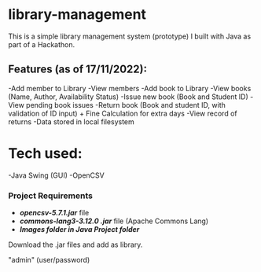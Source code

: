 # library-management

This is a simple library management system (prototype) I built with Java as part of a Hackathon.

## Features (as of 17/11/2022):

-Add member to Library
-View members
-Add book to Library
-View books (Name, Author, Availability Status)
-Issue new book (Book and Student ID)
-View pending book issues
-Return book (Book and student ID, with validation of ID input) + Fine Calculation
 for extra days
-View record of returns
-Data stored in local filesystem


# Tech used:
-Java Swing (GUI)
-OpenCSV


### Project Requirements
- ***opencsv-5.7.1.jar*** file
- ***commons-lang3-3.12.0 .jar*** file (Apache Commons Lang)
- ***Images folder in Java Project folder***

Download the .jar files and add as library.

"admin" (user/password)
